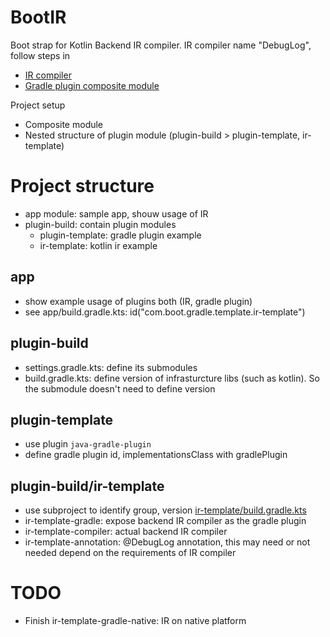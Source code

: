 # BootIR
Boot strap for Kotlin Backend IR compiler.
IR compiler name "DebugLog", follow steps in 
- [IR compiler](https://www.notion.so/Tutorial-798bf5e9ff7440e2b0632d1c40d4e825#bd77e4d644974aa7a02398fcfff4e12e)
- [Gradle plugin composite module](https://www.notion.so/Gradle-plugin-f13f98de32a74e64b5fb55e62908dd55#f0395554ecf9474492cb376804648b08)

Project setup
- Composite module
- Nested structure of plugin module (plugin-build > plugin-template, ir-template)


# Project structure
- app module: sample app, shouw usage of IR
- plugin-build: contain plugin modules
  - plugin-template: gradle plugin example
  - ir-template: kotlin ir example

## app
- show example usage of plugins both (IR, gradle plugin)
- see app/build.gradle.kts: id("com.boot.gradle.template.ir-template")

## plugin-build
- settings.gradle.kts: define its submodules
- build.gradle.kts: define version of infrasturcture libs (such as kotlin). So the submodule doesn't need to define version

## plugin-template
- use plugin `java-gradle-plugin`
- define gradle plugin id, implementationsClass with gradlePlugin

## plugin-build/ir-template
- use subproject to identify group, version [ir-template/build.gradle.kts](https://github.com/wasinpp/BootIR/blob/main/plugin-build/ir-template/build.gradle.kts)
- ir-template-gradle: expose backend IR compiler as the gradle plugin
- ir-template-compiler: actual backend IR compiler
- ir-template-annotation: @DebugLog annotation, this may need or not needed depend on the requirements of IR compiler

# TODO
- Finish ir-template-gradle-native: IR on native platform

